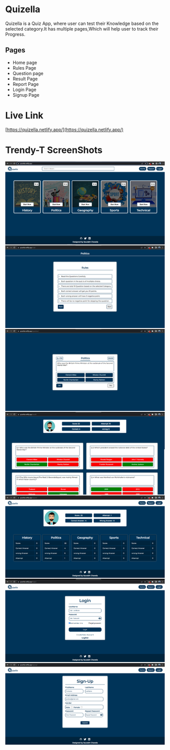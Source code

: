 # Quizella

Quizella is a Quiz App, where user can test their Knowledge based on the selected category.It has multiple pages,Which will help user to track their Progress.

## Pages

- Home page
- Rules Page
- Question page
- Result Page
- Report Page
- Login Page
- Signup Page

# Live Link

[https://quizella.netlify.app/](https://quizella.netlify.app/)

# Trendy-T ScreenShots

![Home-Page](/public/assets/image/Markdown-Images/Home-Page.png)
![Rules-Page](/public/assets/image/Markdown-Images/Rule-page.png)
![Question-Page](/public/assets/image/Markdown-Images/Question-page.png)
![Result-Page](/public/assets/image/Markdown-Images/Result-Page.png)
![Report-Page](/public/assets/image/Markdown-Images/Report-Page.png)
![Login-Page](/public/assets/image/Markdown-Images/Login-page.png)
![signUp-Page](/public/assets/image/Markdown-Images/Sign-Up-page.png)
